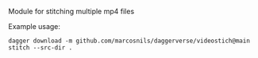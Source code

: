 Module for stitching multiple mp4 files

Example usage:
```shell
dagger download -m github.com/marcosnils/daggerverse/videostich@main stitch --src-dir .
```
